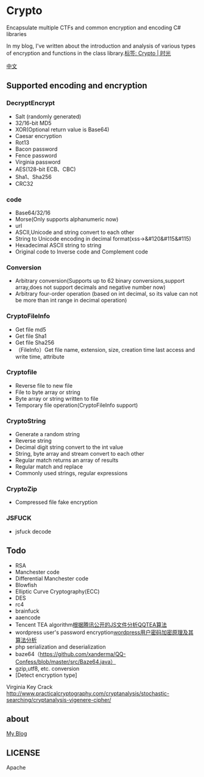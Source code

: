# Crypto
Encapsulate multiple CTFs and common encryption and encoding C# libraries

In my blog, I've written about the introduction and analysis of various types of encryption and functions in the class library.[标签: Crypto | 时光](https://willv.cn/tags/Crypto/)

[中文](https://github.com/WWILLV/Crypto/blob/master/README.md)

## Supported encoding and encryption

### DecryptEncrypt
- Salt (randomly generated)
- 32/16-bit MD5
- XOR(Optional return value is Base64)
- Caesar encryption
- Rot13
- Bacon password
- Fence password
- Virginia password
- AES(128-bit ECB、CBC)
- Sha1、Sha256
- CRC32

### code
- Base64/32/16
- Morse(Only supports alphanumeric now)
- url
- ASCII,Unicode and string convert to each other
- String to Unicode encoding in decimal format(xss->&#120&#115&#115)
- Hexadecimal ASCII string to string
- Original code to Inverse code and Complement code

### Conversion
- Arbitrary conversion(Supports up to 62 binary conversions,support array,does not support decimals and negative number now)
- Arbitrary four-order operation (based on int decimal, so its value can not be more than int range in decimal operation)

### CryptoFileInfo
- Get file md5
- Get file Sha1
- Get file Sha256
- （FileInfo）Get file name, extension, size, creation time last access and write time, attribute

### Cryptofile
- Reverse file to new file
- File to byte array or string
- Byte array or string written to file
- Temporary file operation(CryptoFileInfo support)

### CryptoString
- Generate a random string
- Reverse string
- Decimal digit string convert to the int value
- String, byte array and  stream convert to each other
- Regular match returns an array of results
- Regular match and replace
- Commonly used strings, regular expressions

### CryptoZip
- Compressed file fake encryption

### JSFUCK
- jsfuck decode


## Todo
- RSA
- Manchester code
- Differential Manchester code
- Blowfish
- Elliptic Curve Cryptography(ECC)
- DES
- rc4
- brainfuck
- aaencode
- Tencent TEA algorithm[根据腾讯公开的JS文件分析QQTEA算法](http://blog.csdn.net/gsls200808/article/details/70837455)
- wordpress user's password encryption[wordpress用户密码加密原理及其算法分析](https://blog.csdn.net/HK_JH/article/details/27368279)
- php serialization and deserialization
- baze64（https://github.com/xanderma/QQ-Confess/blob/master/src/Baze64.java）
- gzip,utf8, etc. conversion
- [Detect encryption type]

Virginia Key Crack http://www.practicalcryptography.com/cryptanalysis/stochastic-searching/cryptanalysis-vigenere-cipher/ 

## about
[My Blog](https://willv.cn)


## LICENSE
Apache